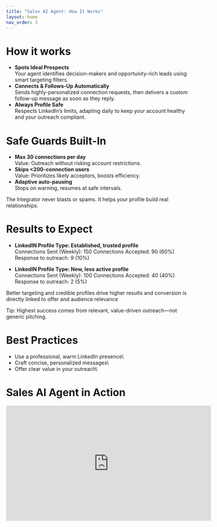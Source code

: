```yaml
---
title: "Sales AI Agent: How It Works"
layout: home
nav_order: 3
---
```


# How it works

* **Spots Ideal Prospects**\
  Your agent identifies decision-makers and opportunity-rich leads using smart targeting filters.
* **Connects & Follows-Up Automatically**\
  Sends highly-personalized connection requests, then delivers a custom follow-up message as soon as they reply.
* **Always Profile Safe**\
  Respects LinkedIn’s limits, adapting daily to keep your account healthy and your outreach compliant.

# Safe Guards Built-In

 * **Max 30 connections per day**\
  Value: Outreach without risking account restrictions.
* **Skips <200-connection users**\
  Value: Prioritizes likely acceptors, boosts efficiency.
* **Adaptive auto-pausing**\
  Stops on warning, resumes at safe intervals.

The Integrator never blasts or spams. It helps your profile build real relationships.

# Results to Expect

 * **LinkedIN Profile Type: Established, trusted profile**\
  Connections Sent (Weekly): 150
  Connections Accepted: 90 (60%)
  Response to outreach: 9 (10%)

 * **LinkedIN Profile Type: New, less active profile**\
  Connections Sent (Weekly): 100
  Connections Accepted: 40 (40%)
  Response to outreach: 2 (5%)

Better targeting and credible profiles drive higher results and conversion is directly linked to offer and audience relevance

Tip: Highest success comes from relevant, value-driven outreach—not generic pitching.

# Best Practices

* Use a professional, warm LinkedIn presence\
* Craft concise, personalized messages\
* Offer clear value in your outreach\


# Sales AI Agent in Action

<iframe width="560" height="315" src="https://www.youtube.com/embed/9FtJfYMQBlE" title="YouTube video player" frameborder="0" allow="accelerometer; autoplay; clipboard-write; encrypted-media; gyroscope; picture-in-picture" allowfullscreen></iframe> 
